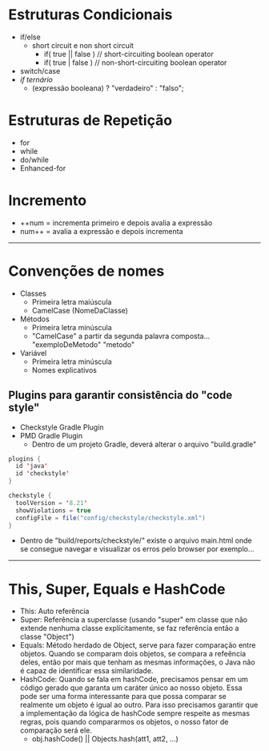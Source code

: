 # Estruturas Condicionais

- if/else
  - short circuit e non short circuit  
    - if( true || false ) // short-circuiting boolean operator  
    - if( true | false )  // non-short-circuiting boolean operator  
- switch/case
- *if ternário*  
  - (expressão booleana) ? "verdadeiro" : "falso";

# Estruturas de Repetição

- for
- while
- do/while
- Enhanced-for

# Incremento

- ++num = incrementa primeiro e depois avalia a expressão  
- num++ = avalia a expressão e depois incrementa  

---

# Convenções de nomes

- Classes
  - Primeira letra maiúscula
  - CamelCase (NomeDaClasse)
- Métodos
  - Primeira letra minúscula
  - "CamelCase" a partir da segunda palavra composta... "exemploDeMetodo" "metodo"
- Variável
  - Primeira letra minúscula
  - Nomes explicativos

## Plugins para garantir consistência do "code style"
- Checkstyle Gradle Plugin
- PMD Gradle Plugin
  - Dentro de um projeto Gradle, deverá alterar o arquivo "build.gradle"

~~~java
plugins {
  id 'java'
  id 'checkstyle'
}

checkstyle {
  toolVersion = '8.21'
  showViolations = true
  configFile = file("config/checkstyle/checkstyle.xml")
}
~~~
- Dentro de "build/reports/checkstyle/" existe o arquivo main.html onde se consegue navegar e visualizar os erros pelo browser por exemplo...  

---

# This, Super, Equals e HashCode
- This: Auto referência  
- Super: Referência a superclasse (usando "super" em classe que não extende nenhuma classe explícitamente, se faz referência então a classe "Object")  
- Equals: Método herdado de Object, serve para fazer comparação entre objetos. Quando se comparam dois objetos, se compara a refeência deles, então por mais que tenham as mesmas informações, o Java não é capaz de identificar essa similaridade.  
- HashCode: Quando se fala em hashCode, precisamos pensar em um código gerado que garanta um caráter único ao nosso objeto. Essa pode ser uma forma interessante para que possa comparar se realmente um objeto é igual ao outro. Para isso precisamos garantir que a implementação da lógica de hashCode sempre respeite as mesmas regras, pois quando compararmos os objetos, o nosso fator de comparação será ele.
  - obj.hashCode() || Objects.hash(att1, att2, ...)  
